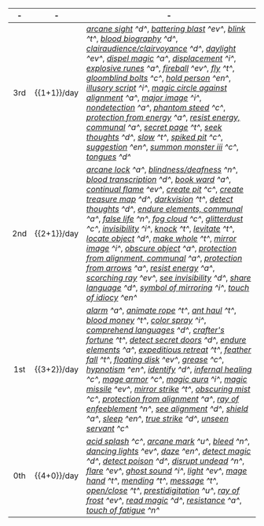 -|-|-
:-:|:-:|-
3rd | {{1+1}}/day | *[arcane sight] ^d^*, *[battering blast] ^ev^*, *[blink] ^t^*, *[blood biography] ^d^*, *[clairaudience/clairvoyance] ^d^*, *[daylight] ^ev^*, *[dispel magic] ^a^*, *[displacement] ^i^*, *[explosive runes] ^a^*, *[fireball] ^ev^*, *[fly] ^t^*, *[gloomblind bolts] ^c^*, *[hold person] ^en^*, *[illusory script] ^i^*, *[magic circle against alignment] ^a^*, *[major image] ^i^*, *[nondetection] ^a^*, *[phantom steed] ^c^*, *[protection from energy] ^a^*, *[resist energy, communal] ^a^*, *[secret page] ^t^*, *[seek thoughts] ^d^*, *[slow] ^t^*, *[spiked pit] ^c^*, *[suggestion] ^en^*, *[summon monster iii] ^c^*, *[tongues] ^d^*
2nd | {{2+1}}/day | *[arcane lock] ^a^*, *[blindness/deafness] ^n^*, *[blood transcription] ^d^*, *[book ward] ^a^*, *[continual flame] ^ev^*, *[create pit] ^c^*, *[create treasure map] ^d^*, *[darkvision] ^t^*, *[detect thoughts] ^d^*, *[endure elements, communal] ^a^*, *[false life] ^n^*, *[fog cloud] ^c^*, *[glitterdust] ^c^*, *[invisibility] ^i^*, *[knock] ^t^*, *[levitate] ^t^*, *[locate object] ^d^*, *[make whole] ^t^*, *[mirror image] ^i^*, *[obscure object] ^a^*, *[protection from alignment, communal] ^a^*, *[protection from arrows] ^a^*, *[resist energy] ^a^*, *[scorching ray] ^ev^*, *[see invisibility] ^d^*, *[share language] ^d^*, *[symbol of mirroring] ^i^*, *[touch of idiocy] ^en^*
1st | {{3+2}}/day | *[alarm] ^a^*, *[animate rope] ^t^*, *[ant haul] ^t^*, *[blood money] ^t^*, *[color spray] ^i^*, *[comprehend languages] ^d^*, *[crafter's fortune] ^t^*, *[detect secret doors] ^d^*, *[endure elements] ^a^*, *[expeditious retreat] ^t^*, *[feather fall] ^t^*, *[floating disk] ^ev^*, *[grease] ^c^*, *[hypnotism] ^en^*, *[identify] ^d^*, *[infernal healing] ^c^*, *[mage armor] ^c^*, *[magic aura] ^i^*, *[magic missile] ^ev^*, *[mirror strike] ^t^*, *[obscuring mist] ^c^*, *[protection from alignment] ^a^*, *[ray of enfeeblement] ^n^*, *[see alignment] ^d^*, *[shield] ^a^*, *[sleep] ^en^*, *[true strike] ^d^*, *[unseen servant] ^c^*
0th | {{4+0}}/day | *[acid splash] ^c^*, *[arcane mark] ^u^*, *[bleed] ^n^*, *[dancing lights] ^ev^*, *[daze] ^en^*, *[detect magic] ^d^*, *[detect poison] ^d^*, *[disrupt undead] ^n^*, *[flare] ^ev^*, *[ghost sound] ^i^*, *[light] ^ev^*, *[mage hand] ^t^*, *[mending] ^t^*, *[message] ^t^*, *[open/close] ^t^*, *[prestidigitation] ^u^*, *[ray of frost] ^ev^*, *[read magic] ^d^*, *[resistance] ^a^*, *[touch of fatigue] ^n^*

[5th]: #
  [modify memory]: :d20-spell:modify-memory

[3rd]: #
  [arcane sight]: :d20-spell:arcane-sight
  [battering blast]: :d20-spell:battering-blast
  [blink]: :d20-spell:blink
  [blood biography]: :d20-spell:blood-biography
  [clairaudience/clairvoyance]: :d20-spell:clairaudience-clairvoyance
  [daylight]: :d20-spell:daylight
  [dispel magic]: :d20-spell:dispel-magic
  [displacement]: :d20-spell:displacement
  [explosive runes]: :d20-spell:explosive-runes
  [fireball]: :d20-spell:fireball
  [fly]: :d20-spell:fly
  [gloomblind bolts]: :d20-spell:gloomblind-bolts
  [hold person]: :d20-spell:hold-person
  [illusory script]: :d20-spell:illusory-script
  [magic circle against alignment]: :d20-spell:magic-circle-against-evil
  [major image]: :d20-spell:major-image
  [nondetection]: :d20-spell:nondetection
  [phantom steed]: :d20-spell:phantom-steed
  [protection from energy]: :d20-spell:protection-from-energy
  [resist energy, communal]: :d20-spell:resist-energy
  [secret page]: :d20-spell:secret-page
  [seek thoughts]: :d20-spell:seek-thoughts
  [slow]: :d20-spell:slow
  [spiked pit]: :d20-spell:spiked-pit
  [suggestion]: :d20-spell:suggestion
  [summon monster iii]: :d20-spell:summon-monster#TOC-Summon-Monster-III
  [tongues]: :d20-spell:tongues

[2nd]: #
  [arcane lock]: :d20-spell:arcane-lock
  [blindness/deafness]: :d20-spell:blindness-deafness
  [blood transcription]: :d20-spell:blood-transcription
  [book ward]: :d20-spell:book-ward
  [continual flame]: :d20-spell:continual-flame
  [create pit]: :d20-spell:create-pit
  [create treasure map]: :d20-spell:create-treasure-map
  [darkvision]: :d20-spell:darkvision
  [detect thoughts]: :d20-spell:detect-thoughts
  [endure elements, communal]: :d20-spell:endure-elements
  [false life]: :d20-spell:false-life
  [fog cloud]: :d20-spell:fog-cloud
  [glitterdust]: :d20-spell:glitterdust
  [invisibility]: :d20-spell:invisibility
  [knock]: :d20-spell:knock
  [levitate]: :d20-spell:levitate
  [locate object]: :d20-spell:locate-object
  [make whole]: :d20-spell:make-whole
  [mirror image]: :d20-spell:mirror-image
  [obscure object]: :d20-spell:obscure-object
  [protection from alignment, communal]: :d20-spell:protection-from-alignment
  [protection from arrows]: :d20-spell:protection-from-arrows
  [resist energy]: :d20-spell:resist-energy
  [scorching ray]: :d20-spell:scorching-ray
  [see invisibility]: :d20-spell:see-invisibility
  [share language]: :d20-spell:share-language
  [symbol of mirroring]: :d20-spell:symbol-of-mirroring
  [touch of idiocy]: :d20-spell:touch-of-idiocy

[1st]: #
  [alarm]: :d20-spell:alarm
  [animate rope]: :d20-spell:animate-rope
  [ant haul]: :d20-spell:ant-haul
  [blood money]: :d20-spell:blood-money
  [color spray]: :d20-spell:color-spray
  [comprehend languages]: :d20-spell:comprehend-languages
  [crafter's fortune]: :d20-spell:crafter-s-fortune
  [detect secret doors]: :d20-spell:detect-secret-doors
  [endure elements]: :d20-spell:endure-elements
  [expeditious retreat]: :d20-spell:expeditious-retreat
  [feather fall]: :d20-spell:feather-fall
  [floating disk]: :d20-spell:floating-disk
  [grease]: :d20-spell:grease
  [hypnotism]: :d20-spell:hypnotism
  [identify]: :d20-spell:identify
  [infernal healing]: :d20-spell:infernal-healing
  [mage armor]: :d20-spell:mage-armor
  [magic aura]: :d20-spell:magic-aura
  [magic missile]: :d20-spell:magic-missile
  [mirror strike]: :d20-spell:mirror-strike
  [obscuring mist]: :d20-spell:obscuring-mist
  [protection from alignment]: :d20-spell:protection-from-evil
  [ray of enfeeblement]: :d20-spell:ray-of-enfeeblement
  [see alignment]: :d20-spell:see-alignment
  [shield]: :d20-spell:shield
  [sleep]: :d20-spell:sleep
  [true strike]: :d20-spell:true-strike
  [unseen servant]: :d20-spell:unseen-servant

[0th]: #
  [acid splash]: :d20-spell:acid-splash
  [arcane mark]: :d20-spell:arcane-mark
  [bleed]: :d20-spell:bleed
  [dancing lights]: :d20-spell:dancing-lights
  [daze]: :d20-spell:daze
  [detect magic]: :d20-spell:detect-magic
  [detect poison]: :d20-spell:detect-poison
  [disrupt undead]: :d20-spell:disrupt-undead
  [flare]: :d20-spell:flare
  [ghost sound]: :d20-spell:ghost-sound
  [light]: :d20-spell:light
  [mage hand]: :d20-spell:mage-hand
  [mending]: :d20-spell:mending
  [message]: :d20-spell:message
  [open/close]: :d20-spell:open-close
  [prestidigitation]: :d20-spell:prestidigitation
  [ray of frost]: :d20-spell:ray-of-frost
  [read magic]: :d20-spell:read-magic
  [resistance]: :d20-spell:resistance
  [touch of fatigue]: :d20-spell:touch-of-fatigue